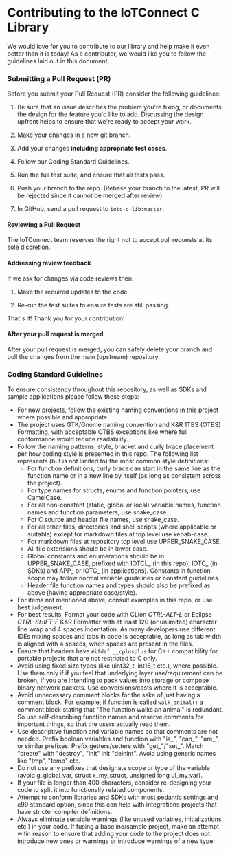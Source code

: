 # Contributing to the IoTConnect C Library

We would love for you to contribute to our library and help make it even better than it is today!
As a contributor, we would like you to follow the guidelines laid out in this document. 

### Submitting a Pull Request (PR)

Before you submit your Pull Request (PR) consider the following guidelines:

1. Be sure that an issue describes the problem you're fixing, or documents the design for the feature you'd like to add.
   Discussing the design upfront helps to ensure that we're ready to accept your work.

1. Make your changes in a new git branch.

1. Add your changes **including appropriate test cases**.

1. Follow our Coding Standard Guidelines.

1. Run the full test suite, and ensure that all tests pass.

1. Push your branch to the repo. (Rebase your branch to the latest, PR will be rejected since it cannot be merged after review)

1. In GitHub, send a pull request to `iotc-c-lib:master`.

#### Reviewing a Pull Request

The IoTConnect team reserves the right not to accept pull requests at its sole discretion.

#### Addressing review feedback

If we ask for changes via code reviews then:

1. Make the required updates to the code.

1. Re-run the test suites to ensure tests are still passing.

That's it! Thank you for your contribution!

#### After your pull request is merged

After your pull request is merged, you can safely delete your branch and pull the changes from the main (upstream) repository.

### Coding Standard Guidelines

To ensure consistency throughout this repository, as well as SDKs and sample applications please follow these steps:

* For new projects, follow the existing naming conventions in this project where possible and appropriate.
* The project uses GTK/Gnome naming convention and K&R 1TBS (OTBS) Formatting, with acceptable OTBS exceptions like where full conformance would reduce readability.
* Follow the naming patterns, style, bracket and curly brace placement per how coding style is presented in this repo. The following list represents (but is not limited to) the most common style definitions:
   * For function definitions, curly brace can start in the same line as the function name or in a new line by itself (as long as consistent across the project).
   * For type names for structs, enums and function pointers, use CamelCase.
   * For all non-constant (static, global or local) variable names, function names and function parameters, use snake_case.
   * For C source and header file names, use snake_case.
   * For all other files, directories and shell scripts (where applicable or suitable) except for markdown files at top level use kebab-case.
   * For markdown files at repository top level use UPPER_SNAKE_CASE.
   * All file extensions should be in lower case.
   * Global constants and enumerations should be in UPPER_SNAKE_CASE, prefixed with IOTCL_ (in this repo), IOTC_ (in SDKs) and APP_ or IOTC_ (in applications). Constants in function scope may follow normal variable guidelines or constant guidelines.
   * Header file function names and types should also be prefixed as above (having appropriate case/style). 
* For items not mentioned above, consult examples in this repo, or use best judgement.
* For best results, Format your code with CLion *CTRL-ALT-L* or Eclipse *CTRL-SHIFT-F* K&R Formatter with at least 120 (or unlimited) character line wrap and 4 spaces indentation. As many developers use different IDEs mixing spaces and tabs in code is acceptable, as long as tab width is aligned with 4 spaces, when spaces are present in the files.
* Ensure that headers have ```#ifdef __cplusplus``` for C++ compatibility for portable projects that are not restricted to C only.
* Avoid using fixed size types (like uint32_t, int16_t etc.), where possible. Use them only if if you feel that underlying layer use/requirement can be broken, if you are intending to pack values into storage or compose binary network packets. Use conversions/casts where it is acceptable.
* Avoid unnecessary comment blocks for the sake of just having a comment block. For example, if function is called ```walk_animal()``` a comment block stating that "The function walks an animal" is redundant. So use self-describing function names and reserve comments for important things, so that the users actually read them.
* Use descriptive function and variable names so that comments are not needed. Prefix boolean variables and function with "is_", "can_", "are_", or similar prefixes. Prefix getters/setters with "get_"/"set_". Match "create" with "destroy", "init" init "deinint". Avoid using generic names like "tmp", "temp" etc.
* Do not use any prefixes that designate scope or type of the variable (avoid g_global_var, struct x_my_struct, unsigned long ul_my_var).
* If your file is longer than 400 characters, consider re-designing your code to split it into functionally related components.
* Attempt to conform libraries and SDKs with most pedantic settings and c99 standard option, since this can help with integrations projects that have stricter compiler definitions.
* Always eliminate sensible warnings (like unused variables, initializations, etc.) in your code. If fusing a baseline/sample project, make an attempt witin reason to ensure that adding your code to the project does not introduce new ones or warnings or introduce warnings of a new type.
